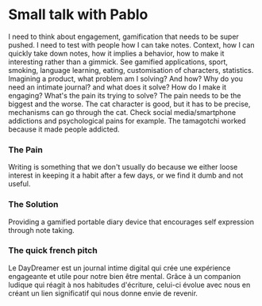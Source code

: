 # Small talk with Pablo

I need to think about engagement, gamification that needs to be super pushed.
I need to test with people how I can take notes.
Context, how I can quickly take down notes, how it implies a behavior, how to make it interesting rather than a gimmick.
See gamified applications, sport, smoking, language learning, eating, customisation of characters, statistics.
Imagining a product, what problem am I solving? And how?
Why do you need an intimate journal? and what does it solve? How do I make it engaging?
What's the pain its trying to solve? The pain needs to be the biggest and the worse.
The cat character is good, but it has to be precise, mechanisms can go through the cat.
Check social media/smartphone addictions and psychological pains for example.
The tamagotchi worked because it made people addicted.

### The Pain
Writing is something that we don't usually do because we either loose interest in keeping it a habit after a few days, or we find it dumb and not useful.

### The Solution
Providing a gamified portable diary device that encourages self expression through note taking.

### The quick french pitch
Le DayDreamer est un journal intime digital qui crée une expérience engageante et utile pour notre bien être mental. Grâce à un companion ludique qui réagit à nos habitudes d'écriture, celui-ci évolue avec nous en créant un lien significatif qui nous donne envie de revenir.